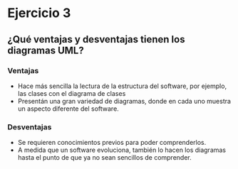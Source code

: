 # Ejercicio 3

## ¿Qué ventajas y desventajas tienen los diagramas UML?

### Ventajas

- Hace más sencilla la lectura de la estructura del software, por ejemplo, las clases con el diagrama de clases
- Presentán una gran variedad de diagramas, donde en cada uno muestra un aspecto diferente del software.

### Desventajas

- Se requieren conocimientos previos para poder comprenderlos.
- A medida que un software evoluciona, también lo hacen los diagramas hasta el punto de que ya no sean sencillos de comprender.



